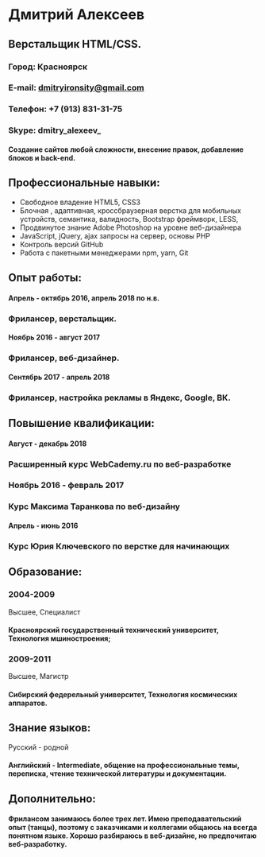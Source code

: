 # Дмитрий Алексеев
## Верстальщик HTML/CSS.
 
### Город: Красноярск
### E-mail: dmitryironsity@gmail.com
### Телефон: +7 (913) 831-31-75
### Skype: dmitry_alexeev_
 
#### Создание сайтов любой сложности, внесение правок, добавление блоков и back-end.


## Профессиональные навыки:
- Свободное владение HTML5, CSS3
- Блочная , адаптивная, кроссбраузерная верстка для мобильных устройств, семантика, валидность, Bootstrap фреймворк, LESS, 
- Продвинутое знание Adobe Photoshop на уровне веб-дизайнера
- JavaScript, jQuery, ajax запросы на сервер, основы PHP
- Контроль версий GitHub
- Работа с пакетными менеджерами npm, yarn, Git


## Опыт работы:

#### Апрель - октябрь 2016, апрель 2018 по н.в.
### Фрилансер, верстальщик.


#### Ноябрь 2016 - август 2017
### Фрилансер, веб-дизайнер.


#### Сентябрь 2017 - апрель 2018
### Фрилансер, настройка рекламы в Яндекс, Google, ВК.
 
## Повышение квалификации:
 
#### Август - декабрь 2018
### Расширенный курс WebCademy.ru по веб-разработке


### Ноябрь 2016 - февраль 2017
### Курс Максима Таранкова по веб-дизайну


#### Апрель - июнь 2016
### Курс Юрия Ключевского по верстке для начинающих


## Образование:

### 2004-2009
Высшее, Специалист
#### Красноярский государственный технический университет, Технология мшиностроения;

### 2009-2011
Высшее, Магистр
#### Сибирский федерельный университет, Технология космических аппаратов.


## Знание языков:
Русский - родной
#### Английский - Intermediate, общение на профессиональные темы, переписка, чтение технической литературы и документации.


## Дополнительно:
#### Фрилансом занимаюсь более трех лет. Имею преподавательский опыт (танцы), поэтому с заказчиками и коллегами общаюсь на всегда понятном языке. Хорошо разбираюсь в веб-дизайне, но предпочитаю веб-разработку. 
